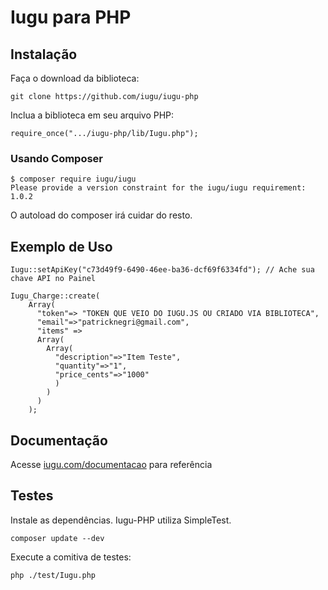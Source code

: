# Iugu para PHP

## Instalação

Faça o download da biblioteca:

~~~
git clone https://github.com/iugu/iugu-php
~~~

Inclua a biblioteca em seu arquivo PHP:

~~~
require_once(".../iugu-php/lib/Iugu.php");
~~~

### Usando Composer

~~~
$ composer require iugu/iugu
Please provide a version constraint for the iugu/iugu requirement: 1.0.2
~~~

O autoload do composer irá cuidar do resto.

## Exemplo de Uso

~~~
Iugu::setApiKey("c73d49f9-6490-46ee-ba36-dcf69f6334fd"); // Ache sua chave API no Painel

Iugu_Charge::create(
    Array(
      "token"=> "TOKEN QUE VEIO DO IUGU.JS OU CRIADO VIA BIBLIOTECA",
      "email"=>"patricknegri@gmail.com",
      "items" => 
      Array(
        Array(
          "description"=>"Item Teste",
          "quantity"=>"1",
          "price_cents"=>"1000"
          )
        )
      )
    );
~~~

## Documentação

Acesse [iugu.com/documentacao](http://iugu.com/documentacao) para referência

## Testes

Instale as dependências. Iugu-PHP utiliza SimpleTest.

~~~
composer update --dev
~~~

Execute a comitiva de testes:
~~~
php ./test/Iugu.php
~~~
